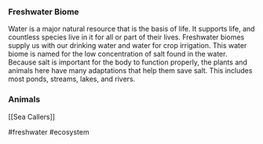 
### Freshwater Biome
Water is a major natural resource that is the basis of life. It supports life, and countless species live in it for all or part of their lives. Freshwater biomes supply us with our drinking water and water for crop irrigation. This water biome is named for the low concentration of salt found in the water. Because salt is important for the body to function properly, the plants and animals here have many adaptations that help them save salt. This includes most ponds, streams, lakes, and rivers.

### Animals
[[Sea Callers]]

#freshwater #ecosystem 